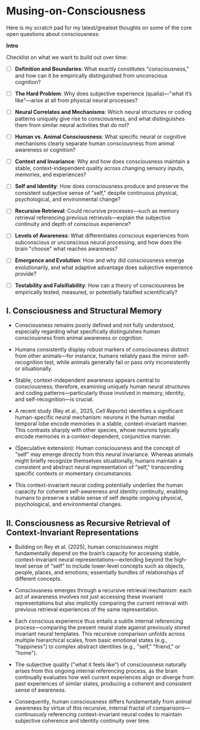# Musing-on-Consciousness

Here is my scratch pad for my latest/greatest thoughts on some of the core open questions about consciousness:

**Intro**

Checklist on what we want to build out over time:
- [ ] **Definition and Boundaries**: What exactly constitutes "consciousness," and how can it be empirically distinguished from unconscious cognition?
- [ ] **The Hard Problem**: Why does subjective experience (qualia)—"what it’s like"—arise at all from physical neural processes?
- [ ] **Neural Correlates and Mechanisms**: Which neural structures or coding patterns uniquely give rise to consciousness, and what distinguishes them from similar neural activities that do not?
- [ ] **Human vs. Animal Consciousness**: What specific neural or cognitive mechanisms clearly separate human consciousness from animal awareness or cognition?
- [ ] **Context and Invariance**: Why and how does consciousness maintain a stable, context-independent quality across changing sensory inputs, memories, and experiences?
- [ ] **Self and Identity**: How does consciousness produce and preserve the consistent subjective sense of "self," despite continuous physical, psychological, and environmental change?
- [ ] **Recursive Retrieval**: Could recursive processes—such as memory retrieval referencing previous retrievals—explain the subjective continuity and depth of conscious experience?
- [ ] **Levels of Awareness**: What differentiates conscious experiences from subconscious or unconscious neural processing, and how does the brain "choose" what reaches awareness?
- [ ] **Emergence and Evolution**: How and why did consciousness emerge evolutionarily, and what adaptive advantage does subjective experience provide?
- [ ] **Testability and Falsifiability**: How can a theory of consciousness be empirically tested, measured, or potentially falsified scientifically?


## I. Consciousness and Structural Memory

- Consciousness remains poorly defined and not fully understood, especially regarding what specifically distinguishes human consciousness from animal awareness or cognition.

- Humans consistently display robust markers of consciousness distinct from other animals—for instance, humans reliably pass the mirror self-recognition test, while animals generally fail or pass only inconsistently or situationally.

- Stable, context-independent awareness appears central to consciousness; therefore, examining uniquely human neural structures and coding patterns—particularly those involved in memory, identity, and self-recognition—is crucial.

- A recent study (Rey et al., 2025, *Cell Reports*) identifies a significant human-specific neural mechanism: neurons in the human medial temporal lobe encode memories in a stable, context-invariant manner. This contrasts sharply with other species, whose neurons typically encode memories in a context-dependent, conjunctive manner.

- (Speculative extension): Human consciousness and the concept of "self" may emerge directly from this neural invariance. Whereas animals might briefly recognize themselves situationally, humans maintain a consistent and abstract neural representation of "self," transcending specific contexts or momentary circumstances.

- This context-invariant neural coding potentially underlies the human capacity for coherent self-awareness and identity continuity, enabling humans to preserve a stable sense of self despite ongoing physical, psychological, and environmental changes.

## II. Consciousness as Recursive Retrieval of Context-Invariant Representations

- Building on Rey et al. (2025), human consciousness might fundamentally depend on the brain’s capacity for accessing stable, context-invariant neural representations—extending beyond the high-level sense of "self" to include lower-level concepts such as objects, people, places, and emotions; essentially bundles of relationships of different concepts.

- Consciousness emerges through a recursive retrieval mechanism: each act of awareness involves not just accessing these invariant representations but also implicitly comparing the current retrieval with previous retrieval experiences of the same representation.

- Each conscious experience thus entails a subtle internal referencing process—comparing the present neural state against previously stored invariant neural templates. This recursive comparison unfolds across multiple hierarchical scales, from basic emotional states (e.g., "happiness") to complex abstract identities (e.g., "self," "friend," or "home").

- The subjective quality ("what it feels like") of consciousness naturally arises from this ongoing internal referencing process, as the brain continually evaluates how well current experiences align or diverge from past experiences of similar states, producing a coherent and consistent sense of awareness.

- Consequently, human consciousness differs fundamentally from animal awareness by virtue of this recursive, internal fractal of comparisons—continuously referencing context-invariant neural codes to maintain subjective coherence and identity continuity over time.
